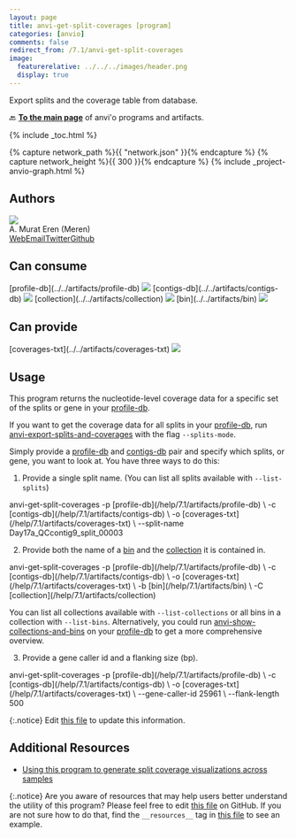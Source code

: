 ```yaml
---
layout: page
title: anvi-get-split-coverages [program]
categories: [anvio]
comments: false
redirect_from: /7.1/anvi-get-split-coverages
image:
  featurerelative: ../../../images/header.png
  display: true
---
```


Export splits and the coverage table from database.

🔙 **[To the main page](../../)** of anvi'o programs and artifacts.


{% include _toc.html %}
<div id="svg" class="subnetwork"></div>
{% capture network_path %}{{ "network.json" }}{% endcapture %}
{% capture network_height %}{{ 300 }}{% endcapture %}
{% include _project-anvio-graph.html %}


## Authors

<div class="anvio-person"><div class="anvio-person-info"><div class="anvio-person-photo"><img class="anvio-person-photo-img" src="../../images/authors/meren.jpg" /></div><div class="anvio-person-info-box"><span class="anvio-person-name">A. Murat Eren (Meren)</span><div class="anvio-person-social-box"><a href="http://meren.org" class="person-social" target="_blank"><i class="fa fa-fw fa-home"></i>Web</a><a href="mailto:a.murat.eren@gmail.com" class="person-social" target="_blank"><i class="fa fa-fw fa-envelope-square"></i>Email</a><a href="http://twitter.com/merenbey" class="person-social" target="_blank"><i class="fa fa-fw fa-twitter-square"></i>Twitter</a><a href="http://github.com/meren" class="person-social" target="_blank"><i class="fa fa-fw fa-github"></i>Github</a></div></div></div></div>



## Can consume


<p style="text-align: left" markdown="1"><span class="artifact-r">[profile-db](../../artifacts/profile-db) <img src="../../images/icons/DB.png" class="artifact-icon-mini" /></span> <span class="artifact-r">[contigs-db](../../artifacts/contigs-db) <img src="../../images/icons/DB.png" class="artifact-icon-mini" /></span> <span class="artifact-r">[collection](../../artifacts/collection) <img src="../../images/icons/COLLECTION.png" class="artifact-icon-mini" /></span> <span class="artifact-r">[bin](../../artifacts/bin) <img src="../../images/icons/BIN.png" class="artifact-icon-mini" /></span></p>


## Can provide


<p style="text-align: left" markdown="1"><span class="artifact-p">[coverages-txt](../../artifacts/coverages-txt) <img src="../../images/icons/TXT.png" class="artifact-icon-mini" /></span></p>


## Usage


This program returns the nucleotide-level coverage data for a specific set of the splits or gene in your <span class="artifact-n">[profile-db](/help/7.1/artifacts/profile-db)</span>. 

If you want to get the coverage data for all splits in your <span class="artifact-n">[profile-db](/help/7.1/artifacts/profile-db)</span>, run <span class="artifact-n">[anvi-export-splits-and-coverages](/help/7.1/programs/anvi-export-splits-and-coverages)</span> with the flag `--splits-mode`. 

Simply provide a <span class="artifact-n">[profile-db](/help/7.1/artifacts/profile-db)</span> and <span class="artifact-n">[contigs-db](/help/7.1/artifacts/contigs-db)</span> pair and specify which splits, or gene, you want to look at. You have three ways to do this: 

1.  Provide a single split name. (You can list all splits available with `--list-splits`)

<div class="codeblock" markdown="1">
anvi&#45;get&#45;split&#45;coverages &#45;p <span class="artifact&#45;n">[profile&#45;db](/help/7.1/artifacts/profile&#45;db)</span> \
                         &#45;c <span class="artifact&#45;n">[contigs&#45;db](/help/7.1/artifacts/contigs&#45;db)</span> \
                         &#45;o <span class="artifact&#45;n">[coverages&#45;txt](/help/7.1/artifacts/coverages&#45;txt)</span> \ 
                         &#45;&#45;split&#45;name Day17a_QCcontig9_split_00003
</div>


2. Provide both the name of a <span class="artifact-n">[bin](/help/7.1/artifacts/bin)</span> and the <span class="artifact-n">[collection](/help/7.1/artifacts/collection)</span> it is contained in. 

<div class="codeblock" markdown="1">
anvi&#45;get&#45;split&#45;coverages &#45;p <span class="artifact&#45;n">[profile&#45;db](/help/7.1/artifacts/profile&#45;db)</span> \
                         &#45;c <span class="artifact&#45;n">[contigs&#45;db](/help/7.1/artifacts/contigs&#45;db)</span> \
                         &#45;o <span class="artifact&#45;n">[coverages&#45;txt](/help/7.1/artifacts/coverages&#45;txt)</span> \ 
                         &#45;b <span class="artifact&#45;n">[bin](/help/7.1/artifacts/bin)</span> \
                         &#45;C <span class="artifact&#45;n">[collection](/help/7.1/artifacts/collection)</span>
</div>

You can list all collections available with `--list-collections` or all bins in a collection with `--list-bins`. Alternatively, you could run <span class="artifact-n">[anvi-show-collections-and-bins](/help/7.1/programs/anvi-show-collections-and-bins)</span> on your <span class="artifact-n">[profile-db](/help/7.1/artifacts/profile-db)</span> to get a more comprehensive overview. 

3. Provide a gene caller id and a flanking size (bp).

<div class="codeblock" markdown="1">
anvi&#45;get&#45;split&#45;coverages &#45;p <span class="artifact&#45;n">[profile&#45;db](/help/7.1/artifacts/profile&#45;db)</span> \
                         &#45;c <span class="artifact&#45;n">[contigs&#45;db](/help/7.1/artifacts/contigs&#45;db)</span> \
                         &#45;o <span class="artifact&#45;n">[coverages&#45;txt](/help/7.1/artifacts/coverages&#45;txt)</span> \ 
                         &#45;&#45;gene&#45;caller&#45;id 25961 \
                         &#45;&#45;flank&#45;length 500
</div>


{:.notice}
Edit [this file](https://github.com/merenlab/anvio/tree/master/anvio/docs/programs/anvi-get-split-coverages.md) to update this information.


## Additional Resources


* [Using this program to generate split coverage visualizations across samples](http://merenlab.org/2019/11/25/visualizing-coverages/#visualize-only-the-coverage-of-a-split-across-samples)


{:.notice}
Are you aware of resources that may help users better understand the utility of this program? Please feel free to edit [this file](https://github.com/merenlab/anvio/tree/master/bin/anvi-get-split-coverages) on GitHub. If you are not sure how to do that, find the `__resources__` tag in [this file](https://github.com/merenlab/anvio/blob/master/bin/anvi-interactive) to see an example.
